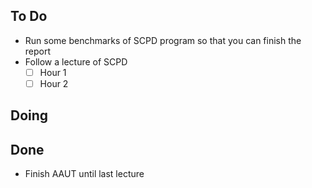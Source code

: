 ## To Do

- Run some benchmarks of SCPD program so that you can finish the report
- Follow a lecture of SCPD
    * [ ] Hour 1
    * [ ] Hour 2

## Doing


## Done

- Finish AAUT until last lecture
